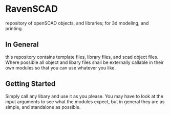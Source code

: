 # RavenSCAD
repository of openSCAD objects, and libraries; for 3d modeling, and printing.

## In General
this repository contains template files, library files, and scad object files. Where possible all object and libary files shall be externally callable in their own modules so that you can use whatever you like.

## Getting Started
Simply call any libary and use it as you please. You may have to look at the input arguments to see what the modules expect, but in general they are as simple, and standalone as possible.
